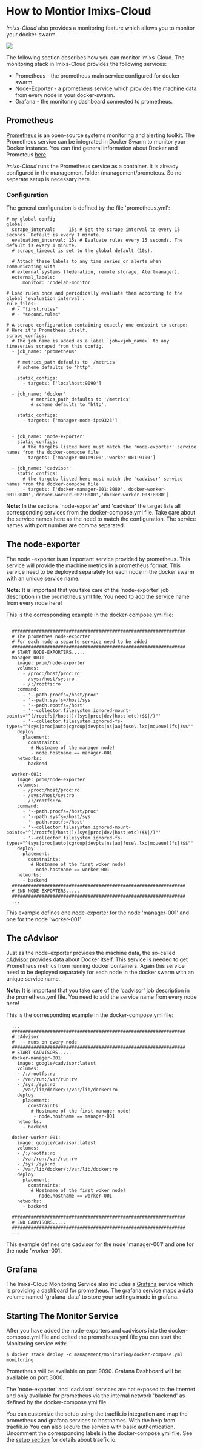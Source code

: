 # How to Montior Imixs-Cloud

_Imixs-Cloud_ also provides a monitoring feature which allows you to monitor your docker-swarm.

<img src="./imixs-cloud-04.png" />

The following section describes how you can monitor Imixs-Cloud. The monitoring stack in Imixs-Cloud provides the following services:

 * Prometheus - the prometheus main service configured for docker-swarm.
 * Node-Exporter - a prometheus service which provides the machine data from every node in your docker-swarm.
 * Grafana - the monitoring dashboard connected to prometheus.

## Prometheus

[Prometheus](https://prometheus.io/) is an open-source systems monitoring and alerting toolkit. 
The Prometheus service can be integrated in Docker Swarm to monitor your Docker instance. You can find general information about Docker and Prometeus [here](https://docs.docker.com/config/thirdparty/prometheus/). 

_Imixs-Cloud_  runs the Prometheus service as a container. It is already configured in the management folder /management/prometeus. So no separate setup is necessary here.

### Configuration

The general configuration is defined by the file 'prometheus.yml':

	# my global config
	global:
	  scrape_interval:     15s # Set the scrape interval to every 15 seconds. Default is every 1 minute.
	  evaluation_interval: 15s # Evaluate rules every 15 seconds. The default is every 1 minute.
	  # scrape_timeout is set to the global default (10s).
	
	  # Attach these labels to any time series or alerts when communicating with
	  # external systems (federation, remote storage, Alertmanager).
	  external_labels:
	      monitor: 'codelab-monitor'
	
	# Load rules once and periodically evaluate them according to the global 'evaluation_interval'.
	rule_files:
	  # - "first.rules"
	  # - "second.rules"
	
	# A scrape configuration containing exactly one endpoint to scrape:
	# Here it's Prometheus itself.
	scrape_configs:
	  # The job name is added as a label `job=<job_name>` to any timeseries scraped from this config.
	  - job_name: 'prometheus'
	
	    # metrics_path defaults to '/metrics'
	    # scheme defaults to 'http'.
	
	    static_configs:
	      - targets: ['localhost:9090']
	
	  - job_name: 'docker'
	         # metrics_path defaults to '/metrics'
	         # scheme defaults to 'http'.
	
	    static_configs:
	      - targets: ['manager-node-ip:9323']
	    
	      
	  - job_name: 'node-exporter'
	    static_configs:
          # the targets listed here must match the 'node-exporter' service names from the docker-compose file
          - targets: ['manager-001:9100','worker-001:9100']
	
	  - job_name: 'cadvisor'
	    static_configs:
	      # the targets listed here must match the 'cadvisor' service names from the docker-compose file
	      - targets: ['docker-manager-001:8080','docker-worker-001:8080','docker-worker-002:8080','docker-worker-003:8080']



**Note:** In the sections 'node-exporter' and 'cadvisor' the target lists all corresponding services from the docker-compose.yml file. Take care about the service names here as the need to match the configuration. The service names with port number are comma separated. 


## The node-exporter

The node -exporter is an important service provided by prometheus. This service will provide the machine metrics in a prometheus format. This service need to be deployed separately for each node in the docker swarm with an unique service name. 

**Note:** It is important that you take care of the 'node-exporter' job description in the prometheus.yml file. You need to add the service name from every node here! 

This is the corresponding example in the docker-compose.yml file:


	  ...
	  ################################################################
	  # The promethes node-exporter 
	  # For each node a separte service need to be added 
	  ################################################################
	  # START NODE-EXPORTERS.....
	  manager-001:
	    image: prom/node-exporter
	    volumes:
	      - /proc:/host/proc:ro
	      - /sys:/host/sys:ro
	      - /:/rootfs:ro
	    command:
	      - '--path.procfs=/host/proc'
	      - '--path.sysfs=/host/sys'
	      - '--path.rootfs=/host'
	      - '--collector.filesystem.ignored-mount-points="^(/rootfs|/host|)/(sys|proc|dev|host|etc)($$|/)"'
	      - '--collector.filesystem.ignored-fs-types="^(sys|proc|auto|cgroup|devpts|ns|au|fuse\.lxc|mqueue)(fs|)$$"'
	    deploy:
	      placement:
	        constraints:
	         # Hostname of the manager node!
	         - node.hostname == manager-001
	    networks:
	      - backend
	
	  worker-001:
	    image: prom/node-exporter
	    volumes:
	      - /proc:/host/proc:ro
	      - /sys:/host/sys:ro
	      - /:/rootfs:ro
	    command:
	      - '--path.procfs=/host/proc'
	      - '--path.sysfs=/host/sys'
	      - '--path.rootfs=/host'
	      - '--collector.filesystem.ignored-mount-points="^(/rootfs|/host|)/(sys|proc|dev|host|etc)($$|/)"'
	      - '--collector.filesystem.ignored-fs-types="^(sys|proc|auto|cgroup|devpts|ns|au|fuse\.lxc|mqueue)(fs|)$$"'
	    deploy:
	      placement:
	        constraints:
	         # Hostname of the first woker node!
	         - node.hostname == worker-001
	    networks:
	      - backend
	  ################################################################
	  # END NODE-EXPORTERS.....
	  ################################################################
	  ...

This example defines one node-exporter for the node 'manager-001' and one for the node 'worker-001'.


## The cAdvisor

Just as the node-exporter provides the machine data, the so-called [cAdvisor](https://github.com/google/cadvisor) provides data about Docker itself. This service is needed to get Prometheus metrics from running docker containers.  Again this service need to be deployed separately for each node in the docker swarm with an unique service name. 

**Note:** It is important that you take care of the 'cadvisor' job description in the prometheus.yml file. You need to add the service name from every node here! 

This is the corresponding example in the docker-compose.yml file:


	  ...
	  ################################################################
	  # cAdvisor
	  #   - runs on every node
	  ################################################################
	  # START CADVISORS.....
	  docker-manager-001:
	    image: google/cadvisor:latest
	    volumes:
	    - /:/rootfs:ro
	    - /var/run:/var/run:rw
	    - /sys:/sys:ro
	    - /var/lib/docker/:/var/lib/docker:ro
	    deploy:
	      placement:
	        constraints:
	         # Hostname of the first manager node!
	          - node.hostname == manager-001
	    networks:
	      - backend
	
	  docker-worker-001:
	    image: google/cadvisor:latest
	    volumes:
	    - /:/rootfs:ro
	    - /var/run:/var/run:rw
	    - /sys:/sys:ro
	    - /var/lib/docker/:/var/lib/docker:ro
	    deploy:
	      placement:
	        constraints:
	         # Hostname of the first woker node!
	          - node.hostname == worker-001
	    networks:
	      - backend
	
	  ################################################################
	  # END CADVISORS.....
	  ################################################################
	  ...
	
This example defines one cadvisor for the node 'manager-001' and one for the node 'worker-001'.

	  

## Grafana

The Imixs-Cloud Monitoring Service also includes a [Grafana](https://grafana.com/) service which is providing a dashboard for prometheus.
The grafana service maps a data volume named 'grafana-data' to store your settings made in grafana. 



## Starting The Monitor Service 

After you have added the node-exporters and cadvisors into the docker-compose.yml file and edited the prometheus.yml file you can start the Monitoring service with:

	$ docker stack deploy -c management/monitoring/docker-compose.yml monitoring

Prometheus will be available on port 9090. Grafana Dashboard will be available on port 3000.

The 'node-exporter' and 'cadvisor' services are not exposed to the itnernet and only available for prometheus via the internal network 'backend' as defined by the docker-compose.yml file.  

You can customize the setup using the traefik.io integration and map the prometheus and grafana services to hostnames. With the help from traefik.io You can also secure the service with basic authentication. Uncomment the corresponding labels in the docker-compose.yml file.  See the [setup section](SETUP.md) for details about traefik.io. 
